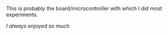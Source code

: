 This is probably the board/microcontroller with which I did most experiments. 

_I always enjoyed so much_

